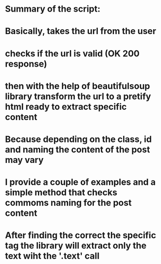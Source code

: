 # Summary of the script:
# Basically, takes the url from the user
# checks if the url is valid (OK 200 response)
# then with the help of beautifulsoup library transform the url to a pretify html ready to extract specific content
# Because depending on the class, id and naming the content of the post may vary 
# I provide a couple of examples and a simple method that checks commoms naming for the post content
# After finding the correct the specific tag the library will extract only the text wiht the '.text' call
